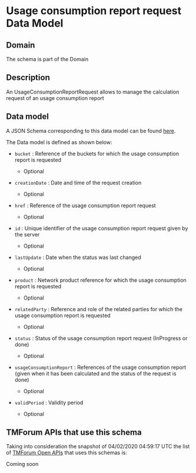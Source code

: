 # Usage consumption report request Data Model

## Domain

The  schema is part of the  Domain

## Description

An UsageConsumptionReportRequest allows to manage the calculation request of an usage consumption report

## Data model

A JSON Schema corresponding to this data model can be found
[here](https://github.com/tmforum-rand/schemas/blob/candidates/Product/UsageConsumptionReportRequest.schema.json).

The Data model is defined as shown below:

- `bucket` : Reference of the buckets for which the usage consumption report is requested

  - Optional


- `creationDate` : Date and time of the request creation

  - Optional


- `href` : Reference of the usage consumption report request

  - Optional


- `id` : Unique identifier of the usage consumption report request given by the server

  - Optional


- `lastUpdate` : Date when the status was last changed

  - Optional


- `product` : Network product reference for which the usage consumption report is requested

  - Optional


- `relatedParty` : Reference and role of the related parties for which the usage consumption report is requested

  - Optional


- `status` : Status of the usage consumption report request (InProgress or done)

  - Optional


- `usageConsumptionReport` : References of the usage consumption report (given when it has been calculated and the status of the request is done)

  - Optional


- `validPeriod` : Validity period

  - Optional






## TMForum APIs that use this schema

Taking into consideration the snapshot of 04/02/2020 04:59:17 UTC the list of [TMForum Open APIs](https://www.tmforum.org/open-apis/) that uses this schemas is:

Coming soon